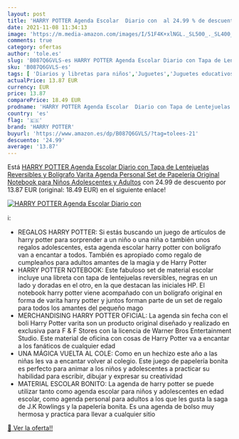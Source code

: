 ```yaml
---
layout: post
title: 'HARRY POTTER Agenda Escolar  Diario con  al 24.99 % de descuento'
date: 2021-11-08 11:34:13
image: 'https://m.media-amazon.com/images/I/51F4K+xlNGL._SL500_._SL400_.jpg'
comments: true
category: ofertas
author: 'tole.es'
slug: 'B087Q6GVLS-es HARRY POTTER Agenda Escolar Diario con Tapa de Lentejuelas...'
sku: 'B087Q6GVLS-es'
tags: [ 'Diarios y libretas para niños','Juguetes','Juguetes educativos','Juguetes y juegos','Tarjetas didácticas','bolígrafo','escolar','harry potter', ]
actualPrice: 13.87 EUR
currency: EUR
price: 13.87
comparePrice: 18.49 EUR
prodname: 'HARRY POTTER Agenda Escolar  Diario con Tapa de Lentejuelas Reversibles y Bolígrafo Varita  Agenda Personal  Set de Papelería Original  Notebook para Niños  Adolescentes y Adultos'
country: 'es'
flag: '🇪🇸'
brand: 'HARRY POTTER'
buyurl: 'https://www.amazon.es/dp/B087Q6GVLS/?tag=tolees-21'
descuento: '24.99'
average: '13.87'
---
```


Está [HARRY POTTER Agenda Escolar  Diario con Tapa de Lentejuelas Reversibles y Bolígrafo Varita  Agenda Personal  Set de Papelería Original  Notebook para Niños  Adolescentes y Adultos](https://www.amazon.es/dp/B087Q6GVLS/?tag=tolees-21) con 24.99 de descuento por 13.87 EUR (original: 18.49 EUR) en el siguiente enlace!

[![HARRY POTTER Agenda Escolar  Diario con ](https://m.media-amazon.com/images/I/51F4K+xlNGL._SL500_._SL400_.jpg)](https://www.amazon.es/dp/B087Q6GVLS/?tag=tolees-21)

ℹ️:

- REGALOS HARRY POTTER: Si estás buscando un juego de artículos de harry potter para sorprender a un niño o una niña o también unos regalos adolescentes, esta agenda escolar harry potter con bolígrafo van a encantar a todos. También es apropiado como regalo de cumpleaños para adultos amantes de la magia y de Harry Potter
- HARRY POTTER NOTEBOOK: Este fabuloso set de material escolar incluye una libreta con tapa de lentejuelas reversibles, negras en un lado y doradas en el otro, en la que destacan las iniciales HP. El notebook harry potter viene acompañado con un bolígrafo original en forma de varita harry potter y juntos forman parte de un set de regalo para todos los amantes del pequeño mago
- MERCHANDISING HARRY POTTER OFICIAL: La agenda sin fecha con el boli Harry Potter varita son un producto original diseñado y realizado en exclusiva para F & F Stores con la licencia de Warner Bros Entertainment Studio. Este material de oficina con cosas de Harry Potter va a encantar a los fanáticos de cualquier edad
- UNA MÁGICA VUELTA AL COLE: Como en un hechizo este año a las niñas les va a encantar volver al colegio. Este juego de papelería bonita es perfecto para animar a los niños y adolescentes a practicar su habilidad para escribir, dibujar y expresar su creatividad
- MATERIAL ESCOLAR BONITO: La agenda de harry potter se puede utilizar tanto como agenda escolar para niños y adolescentes en edad escolar, como agenda personal para adultos a los que les gusta la saga de J.K Rowlings y la papelería bonita. Es una agenda de bolso muy hermosa y practica para llevar a cualquier sitio

[🛒 Ver la oferta!!](https://www.amazon.es/dp/B087Q6GVLS/?tag=tolees-21)
